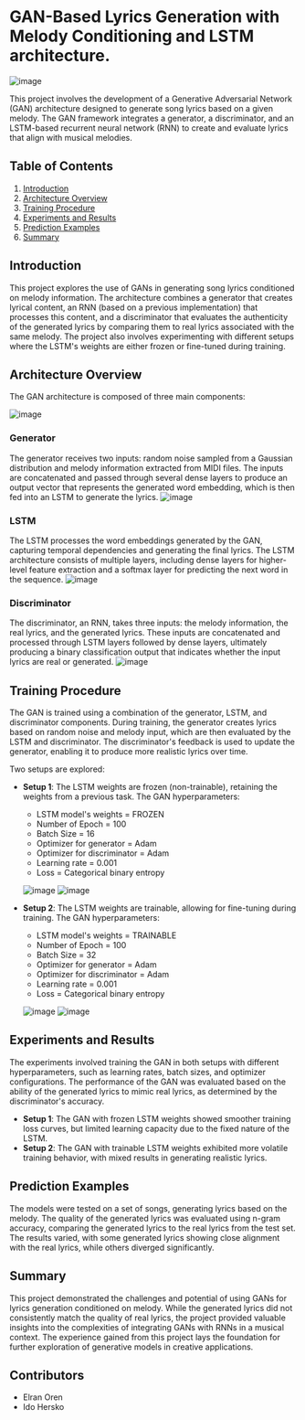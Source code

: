 # GAN-Based Lyrics Generation with Melody Conditioning and LSTM architecture.

![image](https://github.com/user-attachments/assets/03074cde-cd56-421b-a2a0-fe44d22a52b1)


This project involves the development of a Generative Adversarial Network (GAN) architecture designed to generate song lyrics based on a given melody. The GAN framework integrates a generator, a discriminator, and an LSTM-based recurrent neural network (RNN) to create and evaluate lyrics that align with musical melodies.

## Table of Contents

1. [Introduction](#introduction)
2. [Architecture Overview](#architecture-overview)
3. [Training Procedure](#training-procedure)
4. [Experiments and Results](#experiments-and-results)
5. [Prediction Examples](#prediction-examples)
6. [Summary](#summary)

## Introduction

This project explores the use of GANs in generating song lyrics conditioned on melody information. The architecture combines a generator that creates lyrical content, an RNN (based on a previous implementation) that processes this content, and a discriminator that evaluates the authenticity of the generated lyrics by comparing them to real lyrics associated with the same melody. The project also involves experimenting with different setups where the LSTM's weights are either frozen or fine-tuned during training.

## Architecture Overview

The GAN architecture is composed of three main components:

![image](https://github.com/user-attachments/assets/7d588f31-de45-41b9-881f-f5bc0fc8f40e)


### Generator
The generator receives two inputs: random noise sampled from a Gaussian distribution and melody information extracted from MIDI files. The inputs are concatenated and passed through several dense layers to produce an output vector that represents the generated word embedding, which is then fed into an LSTM to generate the lyrics.
![image](https://github.com/user-attachments/assets/b49fcbe9-ddc0-4aea-9136-5f16460e3ff0)



### LSTM
The LSTM processes the word embeddings generated by the GAN, capturing temporal dependencies and generating the final lyrics. The LSTM architecture consists of multiple layers, including dense layers for higher-level feature extraction and a softmax layer for predicting the next word in the sequence.
![image](https://github.com/user-attachments/assets/6bae2527-2d8c-42d6-aed4-b03e8d63b091)



### Discriminator
The discriminator, an RNN, takes three inputs: the melody information, the real lyrics, and the generated lyrics. These inputs are concatenated and processed through LSTM layers followed by dense layers, ultimately producing a binary classification output that indicates whether the input lyrics are real or generated.
![image](https://github.com/user-attachments/assets/27dc6fd4-cfdd-434d-beb0-6bc4f561d698)



## Training Procedure

The GAN is trained using a combination of the generator, LSTM, and discriminator components. During training, the generator creates lyrics based on random noise and melody input, which are then evaluated by the LSTM and discriminator. The discriminator's feedback is used to update the generator, enabling it to produce more realistic lyrics over time.

Two setups are explored:

- **Setup 1**: The LSTM weights are frozen (non-trainable), retaining the weights from a previous task.
  The GAN hyperparameters:
  - LSTM model's weights = FROZEN
  - Number of Epoch = 100
  - Batch Size = 16
  - Optimizer for generator = Adam
  - Optimizer for discriminator = Adam
  - Learning rate = 0.001
  - Loss = Categorical binary entropy

  ![image](https://github.com/user-attachments/assets/c0377293-9c78-4e3a-9a2d-14f4ebaa45b9)
  ![image](https://github.com/user-attachments/assets/60c6fed8-6efd-4067-a793-1a51861d7e91)


- **Setup 2**: The LSTM weights are trainable, allowing for fine-tuning during training.
  The GAN hyperparameters:
  - LSTM model's weights = TRAINABLE
  - Number of Epoch = 100
  - Batch Size = 32
  - Optimizer for generator = Adam
  - Optimizer for discriminator = Adam
  - Learning rate = 0.001
  - Loss = Categorical binary entropy

  ![image](https://github.com/user-attachments/assets/346d69ed-5f9d-4d04-a9c7-a30c6b1b31ba)
  ![image](https://github.com/user-attachments/assets/20eacd76-fdaf-4884-baa9-1d48dfb24cda)



## Experiments and Results

The experiments involved training the GAN in both setups with different hyperparameters, such as learning rates, batch sizes, and optimizer configurations. The performance of the GAN was evaluated based on the ability of the generated lyrics to mimic real lyrics, as determined by the discriminator's accuracy.

- **Setup 1**: The GAN with frozen LSTM weights showed smoother training loss curves, but limited learning capacity due to the fixed nature of the LSTM.
- **Setup 2**: The GAN with trainable LSTM weights exhibited more volatile training behavior, with mixed results in generating realistic lyrics.

## Prediction Examples

The models were tested on a set of songs, generating lyrics based on the melody. The quality of the generated lyrics was evaluated using n-gram accuracy, comparing the generated lyrics to the real lyrics from the test set. The results varied, with some generated lyrics showing close alignment with the real lyrics, while others diverged significantly.

## Summary

This project demonstrated the challenges and potential of using GANs for lyrics generation conditioned on melody. While the generated lyrics did not consistently match the quality of real lyrics, the project provided valuable insights into the complexities of integrating GANs with RNNs in a musical context. The experience gained from this project lays the foundation for further exploration of generative models in creative applications.

## Contributors

- Elran Oren
- Ido Hersko

